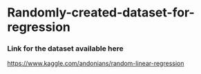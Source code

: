 # Randomly-created-dataset-for-regression
### Link for the dataset available here 
https://www.kaggle.com/andonians/random-linear-regression
